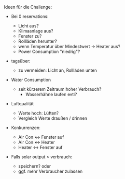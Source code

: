 Ideen für die Challenge:

* Bei 0 reservations:
  * Licht aus?
  * Klimaanlage aus?
  * Fenster zu?
  * Rollläden herunter?
  * wenn Temperatur über Mindestwert -> Heater aus?
  * Power Consumption "niedrig"?

* tagsüber:
  * zu vermeiden: Licht an, Rollläden unten

* Water Consumption
  * seit kürzerem Zeitraum hoher Verbrauch?
    * Wasserhähne laufen evtl?

* Luftqualität
  * Werte hoch: Lüften?
  * Vergleich Werte draußen / drinnen

* Konkurrenzen:
  * Air Con <-> Fenster auf
  * Air Con <-> Heater
  * Heater <-> Fenster auf

* Falls solar output > verbrauch:
  * speichern? oder
  * ggf. mehr Verbraucher zulassen
